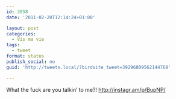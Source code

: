 ```yaml
---
id: 3058
date: '2011-02-20T12:14:24+01:00'

layout: post
categories:
  - Vis ma vie
tags:
  - tweet
format: status
publish_social: no
guid: 'http://tweets.local/?birdsite_tweet=39296809562144768'

---
```


What the fuck are you talkin’ to me?! http://instagr.am/p/BupNP/